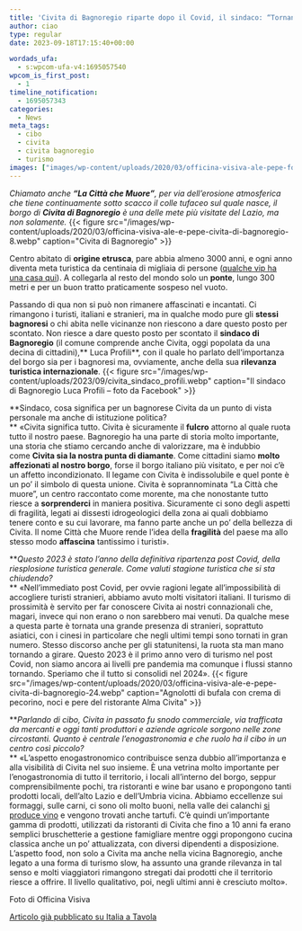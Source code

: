 ```yaml
---
title: 'Civita di Bagnoregio riparte dopo il Covid, il sindaco: “Tornano tanti turisti”'
author: ciao
type: regular
date: 2023-09-18T17:15:40+00:00

wordads_ufa:
  - s:wpcom-ufa-v4:1695057540
wpcom_is_first_post:
  - 1
timeline_notification:
  - 1695057343
categories:
  - News
meta_tags:
  - cibo
  - civita
  - civita bagnoregio
  - turismo
images: ["images/wp-content/uploads/2020/03/officina-visiva-ale-pepe-foto-civita-bagnoregio-alba-1.webp"]
---
```

_Chiamato anche **“La Città che Muore”**, per via dell’erosione atmosferica che tiene continuamente sotto scacco il colle tufaceo sul quale nasce, il borgo di **Civita di Bagnoregio** è una delle mete più visitate del Lazio, ma non solamente._ 
{{< figure src="/images/wp-content/uploads/2020/03/officina-visiva-ale-e-pepe-civita-di-bagnoregio-8.webp" caption="Civita di Bagnoregio" >}}
 

Centro abitato di **origine etrusca**, pare abbia almeno 3000 anni, e ogni anno diventa meta turistica da centinaia di migliaia di persone (<a rel="noreferrer noopener" href="https://www.italiaatavola.net/attualita-mercato/2023/8/9/italia-vip-jordan-de-niro-douglas-harry-styles-chi-sceglie-bel-paese/98663/" target="_blank">qualche vip ha una casa qui</a>). A collegarla al resto del mondo solo un **ponte**, lungo 300 metri e per un buon tratto praticamente sospeso nel vuoto.

Passando di qua non si può non rimanere affascinati e incantati. Ci rimangono i turisti, italiani e stranieri, ma in qualche modo pure gli **stessi bagnoresi** o chi abita nelle vicinanze non riescono a dare questo posto per scontato. Non riesce a dare questo posto per scontato il **sindaco di Bagnoregio** (il comune comprende anche Civita, oggi popolata da una decina di cittadini),** Luca Profili**, con il quale ho parlato dell’importanza del borgo sia per i bagnoresi ma, ovviamente, anche della sua **rilevanza turistica internazionale**.
{{< figure src="/images/wp-content/uploads/2023/09/civita_sindaco_profili.webp" caption="Il sindaco di Bagnoregio Luca Profili &#8211; foto da Facebook" >}}
 

**Sindaco, cosa significa per un bagnorese Civita da un punto di vista personale ma anche di istituzione politica?  
** «Civita significa tutto. Civita è sicuramente il **fulcro** attorno al quale ruota tutto il nostro paese. Bagnoregio ha una parte di storia molto importante, una storia che stiamo cercando anche di valorizzare, ma è indubbio come **Civita sia la nostra punta di diamante**. Come cittadini siamo **molto affezionati al nostro borgo**, forse il borgo italiano più visitato, e per noi c’è un affetto incondizionato. Il legame con Civita è indissolubile e quel ponte è un po’ il simbolo di questa unione. Civita è soprannominata “La Città che muore”, un centro raccontato come morente, ma che nonostante tutto riesce a **sorprenderci** in maniera positiva. Sicuramente ci sono degli aspetti di fragilità, legati ai dissesti idrogeologici della zona ai quali dobbiamo tenere conto e su cui lavorare, ma fanno parte anche un po’ della bellezza di Civita. Il nome Città che Muore rende l’idea della **fragilità** del paese ma allo stesso modo **affascina** tantissimo i turisti».

**_Questo 2023 è stato l’anno della definitiva ripartenza post Covid, della riesplosione turistica generale. Come valuti stagione turistica che si sta chiudendo?_  
** «Nell’immediato post Covid, per ovvie ragioni legate all’impossibilità di accogliere turisti stranieri, abbiamo avuto molti visitatori italiani. Il turismo di prossimità è servito per far conoscere Civita ai nostri connazionali che, magari, invece qui non erano o non sarebbero mai venuti. Da qualche mese a questa parte è tornata una grande presenza di stranieri, soprattuto asiatici, con i cinesi in particolare che negli ultimi tempi sono tornati in gran numero. Stesso discorso anche per gli statunitensi, la ruota sta man mano tornando a girare. Questo 2023 è il primo anno vero di turismo nel post Covid, non siamo ancora ai livelli pre pandemia ma comunque i flussi stanno tornando. Speriamo che il tutto si consolidi nel 2024».
{{< figure src="/images/wp-content/uploads/2020/03/officina-visiva-ale-e-pepe-civita-di-bagnoregio-24.webp" caption="Agnolotti di bufala con crema di pecorino, noci e pere del ristorante Alma Civita" >}}
 

**_Parlando di cibo, Civita in passato fu snodo commerciale, via trafficata da mercanti e oggi tanti produttori e aziende agricole sorgono nelle zone circostanti. Quanto è centrale l’enogastronomia e che ruolo ha il cibo in un centro così piccolo?_  
** «L’aspetto enogastronomico contribuisce senza dubbio all’importanza e alla visibilità di Civita nel suo insieme. È una vetrina molto importante per l’enogastronomia di tutto il territorio, i locali all’interno del borgo, seppur comprensibilmente pochi, tra ristoranti e wine bar usano e propongono tanti prodotti locali, dell’alto Lazio e dell’Umbria vicina. Abbiamo eccellenze sui formaggi, sulle carni, ci sono oli molto buoni, nella valle dei calanchi <a rel="noreferrer noopener" href="https://www.italiaatavola.net/attualita-mercato/2023/8/5/sergio-mottura-piemontese-diventato-re-grechetto-centro-italia/98544/" target="_blank">si produce vino</a> e vengono trovati anche tartufi. C’è quindi un’importante gamma di prodotti, utilizzati da ristoranti di Civita che fino a 10 anni fa erano semplici bruschetterie a gestione famigliare mentre oggi propongono cucina classica anche un po’ attualizzata, con diversi dipendenti a disposizione. L’aspetto food, non solo a Civita ma anche nella vicina Bagnoregio, anche legato a una forma di turismo slow, ha assunto una grande rilevanza in tal senso e molti viaggiatori rimangono stregati dai prodotti che il territorio riesce a offrire. Il livello qualitativo, poi, negli ultimi anni è cresciuto molto». 

Foto di Officina Visiva

<a href="https://www.italiaatavola.net/attualita-mercato/2023/9/9/civita-di-bagnoregio-riecco-tanti-turisti-torniamo-livelli-pre-covid/99286/" target="_blank" rel="noreferrer noopener">Articolo già pubblicato su Italia a Tavola </a>